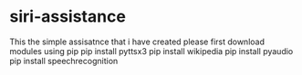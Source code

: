 # siri-assistance
This the simple assisatnce that i have created
please first download modules using pip
pip install pyttsx3
pip install wikipedia
pip install pyaudio
pip install speechrecognition
